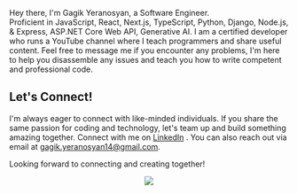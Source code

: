 Hey there, I'm Gagik Yeranosyan, a Software Engineer. <br>
Proficient in JavaScript, React, Next.js, TypeScript, Python, Django, Node.js, & Express, ASP.NET Core Web API, Generative AI.
I am a certified developer who runs a YouTube channel where I teach programmers and share useful content. Feel free to message me if you encounter any problems, I'm here to help you disassemble any issues and teach you how to write competent and professional code.

## Let's Connect!

I'm always eager to connect with like-minded individuals. If you share the same passion for coding and technology, let's team up and build something amazing together. Connect with me on [LinkedIn](https://www.linkedin.com/in/gagik-yeranosyan-244b50283/) . You can also reach out via email at [gagik.yeranosyan14@gmail.com](mailto:gagik.yeranosyan14@gmail.com).

Looking forward to connecting and creating together!

<p align="center">
  <a href="https://www.linkedin.com/in/gagik-yeranosyan-244b50283/" target="_blank">
     <img src="https://skillicons.dev/icons?i=html,css,js,react,redux,ts,cs,dotnet,py,django,sqlite,mysql,mongodb,prisma,babel,vite,sass,materialui,tailwind,bootstrap,figma,postman,netlify,vercel,nextjs,nodejs,github,git,visualstudio,vscode" target="_blank"/>
   </a>
  </a>
</p>


